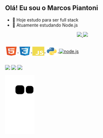 ## Olá! Eu sou o Marcos Piantoni

- 🔭 Hoje estudo para ser full stack
- 🌱 Atuamente estudando Node.js

<div align="center">
  <a href="https://github.com/marcospiantoni">
  <img height="180em" src="https://github-readme-stats.vercel.app/api?username=marcospiantoni&show_icons=true&theme=dracula&include_all_commits=true&count_private=true"/>
  <img height="180em" src="https://github-readme-stats.vercel.app/api/top-langs/?username=marcospiantoni&layout=compact&langs_count=7&theme=dracula"/>
</div>
  
  ##
  
<div> 
     <img align="center" alt="-HTML" height="30" width="40" src="https://raw.githubusercontent.com/devicons/devicon/master/icons/html5/html5-original.svg">
     <img align="center" alt="-CSS" height="30" width="40" src="https://raw.githubusercontent.com/devicons/devicon/master/icons/css3/css3-original.svg">
     <img align="center" alt="-Js" height="30" width="40" src="https://raw.githubusercontent.com/devicons/devicon/master/icons/javascript/javascript-plain.svg">
     <img align="center" alt="-Python" height="30" width="40" src="https://raw.githubusercontent.com/devicons/devicon/master/icons/python/python-original.svg">
     <img align= "center" alt="node.js"  height="30" src="https://cdn.jsdelivr.net/gh/devicons/devicon/icons/nodejs/nodejs-original.svg" />
</div>
  
##
  
<div>
    <a href="https://instagram.com/marcospiantoni_" target="_blank"><img src="https://img.shields.io/badge/-Instagram-%23E4405F?style=for-the-badge&logo=instagram&logoColor=white" target="_blank"></a>
   <a href = "mailto:marcospiantoni360@gmail.com"><img src="https://img.shields.io/badge/-Gmail-%23333?style=for-the-badge&logo=gmail&logoColor=white" target="_blank"></a>
  <a href="https://linkedin.com/in/marcospiantoni" target="_blank"><img src="https://img.shields.io/badge/-LinkedIn-%230077B5?style=for-the-badge&logo=linkedin&logoColor=white" target="_blank"></a>    
</div>
  
  
  
  ![Snake animation](https://github.com/marcospiantoni/marcospiantoni/blob/output/github-contribution-grid-snake.svg)
